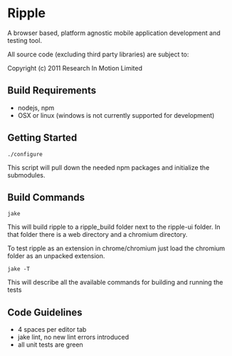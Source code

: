# Ripple

A browser based, platform agnostic mobile application development and testing tool.
 
All source code (excluding third party libraries) are subject to:

Copyright (c) 2011 Research In Motion Limited

## Build Requirements

* nodejs, npm
* OSX or linux (windows is not currently supported for development)

## Getting Started

    ./configure

This script will pull down the needed npm packages and initialize the submodules.

## Build Commands

    jake

This will build ripple to a ripple_build folder next to the ripple-ui folder.
In that folder there is a web directory and a chromium directory.  

To test ripple as an extension in chrome/chromium just load the chromium folder as an unpacked extension.

    jake -T

This will describe all the available commands for building and running the tests

## Code Guidelines

* 4 spaces per editor tab
* jake lint, no new lint errors introduced
* all unit tests are green

